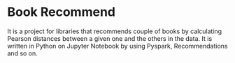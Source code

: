 # Book Recommend
It is a project for libraries that recommends couple of books by calculating Pearson distances between a given one and the others in the data. It is written in Python on Jupyter Notebook by using Pyspark, Recommendations and so on.
